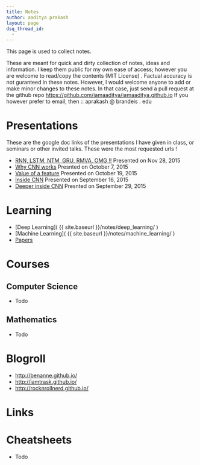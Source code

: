```yaml
---
title: Notes
author: aaditya prakash
layout: page
dsq_thread_id:
  - 
---
```


This page is used to collect notes.

These are meant for quick and dirty collection of notes, ideas and information. I keep them public for my own ease of access; however you are welcome to read/copy the contents (MIT License) . Factual accuracy is not guranteed in these notes.
However, I would welcome anyone to add or make minor changes to these notes. In that case, just send a pull request at the github repo https://github.com/iamaaditya/iamaaditya.github.io
If you however prefer to email, then :: aprakash   @     brandeis     .     edu  

# Presentations
 These are the google doc links of the presentations I have given in class, or seminars or other invited talks. These were the most requested urls !
 * [RNN, LSTM, NTM, GRU, RMVA, OMG !!]( https://docs.google.com/presentation/d/1A_jCyXKX7-rJcmL3t56nCn9M6itDZ6nRRutyYFRSoSk/edit?usp=sharing ) Presented on Nov 28, 2015 
 * [Why CNN works]( https://docs.google.com/presentation/d/18VOCWQX1Ux5LsK4paQ3kXS8gvJZbMNy8Mq7CbKq1Jv4/edit?usp=sharing ) Presnted on October 7, 2015
 * [Value of a feature]( https://docs.google.com/presentation/d/13iXsfOVph8qGmNkCbio-96N7WCg4xKMmNmlPzUfotB8/edit?usp=sharing ) Presented on October 19, 2015
 * [Inside CNN]( https://docs.google.com/presentation/d/1teHR6qIfd2e08uET1cIbmddH3dKYm1OfnTdJVBkdNps/edit?usp=sharing ) Presented on September 16, 2015
 * [Deeper inside CNN]( https://docs.google.com/presentation/d/1hjJTTzbRvmpRs2aZSXE5uWmVG2qJJOK9dFRXnajS7hs/edit?usp=sharing ) Presnted on September 29, 2015

# Learning
  * [Deep Learning]( {{ site.baseurl }}/notes/deep_learning/ )
  * [Machine Learning]( {{ site.baseurl }}/notes/machine_learning/ )
  * [Papers]( {{site.baseurl}}/notes/papers/ )

# Courses
## Computer Science
  * Todo

## Mathematics
  * Todo

# Blogroll
  * http://benanne.github.io/
  * http://iamtrask.github.io/
  * http://rocknrollnerd.github.io/

# Links

# Cheatsheets
  * Todo
 


